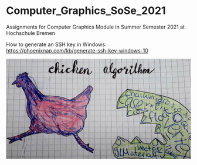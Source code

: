 # Computer_Graphics_SoSe_2021
 Assignments for Computer Graphics Module in Summer Semester 2021 at Hochschule Bremen
 
 How to generate an SSH key in Windows: https://phoenixnap.com/kb/generate-ssh-key-windows-10

![alt text](https://github.com/reederward1285/Computer_Graphics_SoSe_2021/blob/main/README%20Resource%20Files/Chaikin_or_chicken_algorithm.jpg)
